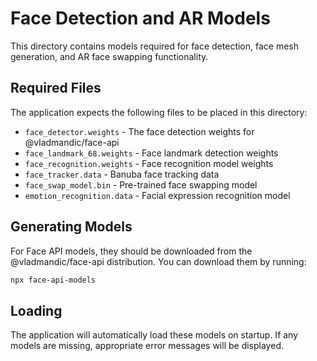 # Face Detection and AR Models

This directory contains models required for face detection, face mesh generation, and AR face swapping functionality.

## Required Files

The application expects the following files to be placed in this directory:

- `face_detector.weights` - The face detection weights for @vladmandic/face-api
- `face_landmark_68.weights` - Face landmark detection weights
- `face_recognition.weights` - Face recognition model weights
- `face_tracker.data` - Banuba face tracking data
- `face_swap_model.bin` - Pre-trained face swapping model
- `emotion_recognition.data` - Facial expression recognition model

## Generating Models

For Face API models, they should be downloaded from the @vladmandic/face-api distribution. You can download them by running:

```bash
npx face-api-models
```

## Loading

The application will automatically load these models on startup. If any models are missing, appropriate error messages will be displayed. 